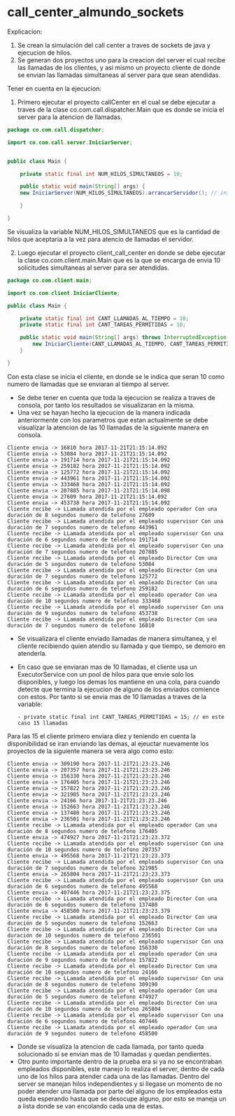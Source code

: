 # call_center_almundo_sockets

Explicacion: 

1. Se crean la simulación del call center a traves de sockets de java y ejecucion de hilos. 
2. Se generan dos proyectos uno para la creacion del server el cual recibe las llamadas de los clientes, y asi mismo un proyecto cliente 
de donde se envian las llamadas simultaneas al server para que sean atendidas.

 
	
Tener en cuenta en la ejecucion: 

1. Primero ejecutar el proyecto callCenter en el cual se debe ejecutar a traves de la clase co.com.call.dispatcher.Main que es donde se 
inicia el server para la atencion de llamadas. 

```Java
package co.com.call.dispatcher;

import co.com.call.server.IniciarServer;


public class Main {

	private static final int NUM_HILOS_SIMULTANEOS = 10;

	public static void main(String[] args) {
	new IniciarServer(NUM_HILOS_SIMULTANEOS).arrancarServidor(); // inicio del servidor para la atencion de llamadas

	}

}
```


Se visualiza la variable NUM_HILOS_SIMULTANEOS que es la cantidad de hilos que aceptaria a la vez para atencio de llamadas el servidor. 


2. Luego ejecutar el proyecto client_call_center en donde se debe ejecutar la clase co.com.client.main.Main que es la que se encarga de envia
10 solicitudes simultaneas al server para ser atendidas. 


```Java
package co.com.client.main;

import co.com.client.IniciarCliente;

public class Main {

	private static final int CANT_LLAMADAS_AL_TIEMPO = 10;
	private static final int CANT_TAREAS_PERMITIDAS = 10;

	public static void main(String[] args) throws InterruptedException {
		new IniciarCliente(CANT_LLAMADAS_AL_TIEMPO, CANT_TAREAS_PERMITIDAS).iniciarCliente();
	}

}
```

Con esta clase se inicia el cliente, en donde se le indica que seran 10 como numero de llamadas que se enviaran al tiempo al server.


- Se debe tener en cuenta que toda la ejecucion se realiza a traves de consola, por tanto los resultados se visualizaran en la misma. 
- Una vez se hayan hecho la ejecucion de la manera indicada anteriormente con los parametros que estan actualmente se debe visualizar 
la atencion de las 10 llamadas de la siguiente manera en consola.

```
Cliente envia -> 16810 hora 2017-11-21T21:15:14.092
Cliente envia -> 53084 hora 2017-11-21T21:15:14.092
Cliente envia -> 191714 hora 2017-11-21T21:15:14.092
Cliente envia -> 259182 hora 2017-11-21T21:15:14.092
Cliente envia -> 125772 hora 2017-11-21T21:15:14.092
Cliente envia -> 443961 hora 2017-11-21T21:15:14.092
Cliente envia -> 333468 hora 2017-11-21T21:15:14.092
Cliente envia -> 207885 hora 2017-11-21T21:15:14.098
Cliente envia -> 27609 hora 2017-11-21T21:15:14.092
Cliente envia -> 453738 hora 2017-11-21T21:15:14.092
Cliente recibe -> LLamada atendida por el empleado operador Con una duración de 8 segundos numero de telefono 27609
Cliente recibe -> LLamada atendida por el empleado supervisor Con una duración de 7 segundos numero de telefono 443961
Cliente recibe -> LLamada atendida por el empleado supervisor Con una duración de 6 segundos numero de telefono 191714
Cliente recibe -> LLamada atendida por el empleado supervisor Con una duración de 7 segundos numero de telefono 207885
Cliente recibe -> LLamada atendida por el empleado Director Con una duración de 5 segundos numero de telefono 53084
Cliente recibe -> LLamada atendida por el empleado Director Con una duración de 7 segundos numero de telefono 125772
Cliente recibe -> LLamada atendida por el empleado Director Con una duración de 6 segundos numero de telefono 259182
Cliente recibe -> LLamada atendida por el empleado operador Con una duración de 10 segundos numero de telefono 333468
Cliente recibe -> LLamada atendida por el empleado supervisor Con una duración de 9 segundos numero de telefono 453738
Cliente recibe -> LLamada atendida por el empleado Director Con una duración de 7 segundos numero de telefono 16810
```

- Se visualizara el cliente enviado llamadas de manera simultanea, y el cliente recibiendo quien atendio su llamada y que tiempo, se demoro en atenderla. 


- En caso que se enviaran mas de 10 llamadas,  el cliente usa un ExecutorService con un pool de hilos para que envie solo los disponibles, 
y luego los demas los mantiene en una cola, para cuando detecte que termina la ejecucion de alguno de los enviados comience con estos. 
Por tanto si se envia mas de 10 llamadas a traves de la variable: 
	```
	- private static final int CANT_TAREAS_PERMITIDAS = 15; // en este caso 15 llamadas
	```

Para las 15 el cliente primero enviara diez y teniendo en cuenta la disponibilidad se iran enviando las demas, al ejeuctar nuevamente los proyectos de la siguiente manera se vera algo como esto: 

```
Cliente envia -> 309190 hora 2017-11-21T21:23:23.246
Cliente envia -> 207357 hora 2017-11-21T21:23:23.246
Cliente envia -> 156330 hora 2017-11-21T21:23:23.246
Cliente envia -> 176405 hora 2017-11-21T21:23:23.246
Cliente envia -> 157822 hora 2017-11-21T21:23:23.246
Cliente envia -> 321985 hora 2017-11-21T21:23:23.246
Cliente envia -> 24166 hora 2017-11-21T21:23:23.246
Cliente envia -> 152663 hora 2017-11-21T21:23:23.246
Cliente envia -> 137480 hora 2017-11-21T21:23:23.246
Cliente envia -> 236501 hora 2017-11-21T21:23:23.246
Cliente recibe -> LLamada atendida por el empleado operador Con una duración de 8 segundos numero de telefono 176405
Cliente envia -> 474927 hora 2017-11-21T21:23:23.372
Cliente recibe -> LLamada atendida por el empleado supervisor Con una duración de 10 segundos numero de telefono 207357
Cliente envia -> 495568 hora 2017-11-21T21:23:23.373
Cliente recibe -> LLamada atendida por el empleado supervisor Con una duración de 7 segundos numero de telefono 321985
Cliente envia -> 265804 hora 2017-11-21T21:23:23.373
Cliente recibe -> LLamada atendida por el empleado supervisor Con una duración de 6 segundos numero de telefono 495568
Cliente envia -> 407446 hora 2017-11-21T21:23:23.375
Cliente recibe -> LLamada atendida por el empleado Director Con una duración de 6 segundos numero de telefono 137480
Cliente envia -> 458500 hora 2017-11-21T21:23:23.379
Cliente recibe -> LLamada atendida por el empleado Director Con una duración de 5 segundos numero de telefono 152663
Cliente recibe -> LLamada atendida por el empleado Director Con una duración de 10 segundos numero de telefono 236501
Cliente recibe -> LLamada atendida por el empleado supervisor Con una duración de 8 segundos numero de telefono 156330
Cliente recibe -> LLamada atendida por el empleado operador Con una duración de 9 segundos numero de telefono 157822
Cliente recibe -> LLamada atendida por el empleado Director Con una duración de 10 segundos numero de telefono 24166
Cliente recibe -> LLamada atendida por el empleado supervisor Con una duración de 8 segundos numero de telefono 309190
Cliente recibe -> LLamada atendida por el empleado operador Con una duración de 5 segundos numero de telefono 474927
Cliente recibe -> LLamada atendida por el empleado Director Con una duración de 10 segundos numero de telefono 265804
Cliente recibe -> LLamada atendida por el empleado supervisor Con una duración de 6 segundos numero de telefono 407446
Cliente recibe -> LLamada atendida por el empleado operador Con una duración de 9 segundos numero de telefono 458500
```

- Donde se visualiza la atencion de cada llamada, por tanto queda solucionado si se envian mas de 10 llamadas y quedan pendientes. 
- Otro punto importante dentro de la prueba era si ya no se encontraban empleados disponibles, este manejo lo realiza el server, dentro 
de cada uno de los hilos para atender cada una de las llamadas. Dentro del server se manejan hilos independientes y si llegase un momento 
de no poder atender una llamada por parte del alguno de los empleados esta queda esperando hasta que se desocupe alguno, por esto se maneja un a lista donde se van encolando cada una de estas. 







